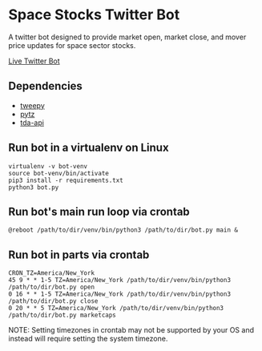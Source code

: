 # Space Stocks Twitter Bot
A twitter bot designed to provide market open, market close, and mover price updates for space sector stocks. 

[Live Twitter Bot](https://twitter.com/SpaceStocksUS)

## Dependencies
* [tweepy](https://pypi.org/project/tweepy/)
* [pytz](https://pypi.org/project/pytz/)
* [tda-api](https://pypi.org/project/tda-api/)

## Run bot in a virtualenv on Linux
```console
virtualenv -v bot-venv
source bot-venv/bin/activate
pip3 install -r requirements.txt
python3 bot.py
```

## Run bot's main run loop via crontab
```console
@reboot /path/to/dir/venv/bin/python3 /path/to/dir/bot.py main &
```

## Run bot in parts via crontab
```console
CRON_TZ=America/New_York
45 9 * * 1-5 TZ=America/New_York /path/to/dir/venv/bin/python3 /path/to/dir/bot.py open
0 16 * * 1-5 TZ=America/New_York /path/to/dir/venv/bin/python3 /path/to/dir/bot.py close
0 20 * * 5 TZ=America/New_York /path/to/dir/venv/bin/python3 /path/to/dir/bot.py marketcaps
```
NOTE: Setting timezones in crontab may not be supported by your OS and instead will require setting the system timezone.
